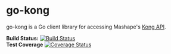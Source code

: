 # go-kong #

go-kong is a Go client library for accessing Mashape's [Kong API](https://getkong.org/docs/0.9.x/admin-api/).

**Build Status:** [![Build Status](https://travis-ci.org/spicyusername/go-kong.svg?branch=master)](https://travis-ci.org/spicyusername/go-kong)  
**Test Coverage** [![Coverage Status](https://coveralls.io/repos/github/spicyusername/go-kong/badge.svg?branch=master)](https://coveralls.io/github/spicyusername/go-kong?branch=master)  